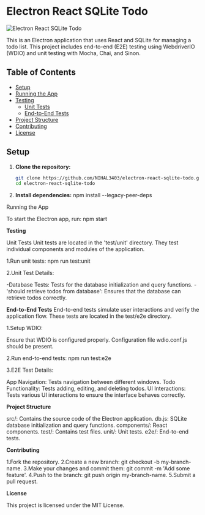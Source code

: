 # Electron React SQLite Todo

![Electron React SQLite Todo](https://camo.githubusercontent.com/f2b96de822b2c58c5c24a667b2f017101410ef271eadc9abf3d3954e46a1b611/68747470733a2f2f6d69726f2e6d656469756d2e636f6d2f6d61782f323438382f312a326e744b7456426f7747644143736f3647636d7931412e6a706567)

This is an Electron application that uses React and SQLite for managing a todo list. This project includes end-to-end (E2E) testing using WebdriverIO (WDIO) and unit testing with Mocha, Chai, and Sinon.

## Table of Contents

- [Setup](#setup)
- [Running the App](#running-the-app)
- [Testing](#testing)
  - [Unit Tests](#unit-tests)
  - [End-to-End Tests](#end-to-end-tests)
- [Project Structure](#project-structure)
- [Contributing](#contributing)
- [License](#license)

## Setup

1. **Clone the repository:**

   ```bash
   git clone https://github.com/NIHAL3403/electron-react-sqlite-todo.git
   cd electron-react-sqlite-todo

2. **Install dependencies:**
npm install --legacy-peer-deps

Running the App

To start the Electron app, run:
npm start

**Testing**

Unit Tests
Unit tests are located in the 'test/unit' directory. They test individual components and modules of the application.

1.Run unit tests:
npm run test:unit

2.Unit Test Details:

-Database Tests: Tests for the database initialization and query functions.
-'should retrieve todos from database': Ensures that the database can retrieve todos correctly.

**End-to-End Tests**
End-to-end tests simulate user interactions and verify the application flow. These tests are located in the test/e2e directory.

1.Setup WDIO:

Ensure that WDIO is configured properly. Configuration file wdio.conf.js should be present.

2.Run end-to-end tests:
npm run test:e2e

3.E2E Test Details:

App Navigation: Tests navigation between different windows.
Todo Functionality: Tests adding, editing, and deleting todos.
UI Interactions: Tests various UI interactions to ensure the interface behaves correctly.

**Project Structure**

src/: Contains the source code of the Electron application.
db.js: SQLite database initialization and query functions.
components/: React components.
test/: Contains test files.
unit/: Unit tests.
e2e/: End-to-end tests.

**Contributing**

1.Fork the repository.
2.Create a new branch: git checkout -b my-branch-name.
3.Make your changes and commit them: git commit -m 'Add some feature'.
4.Push to the branch: git push origin my-branch-name.
5.Submit a pull request.

**License**

This project is licensed under the MIT License.

